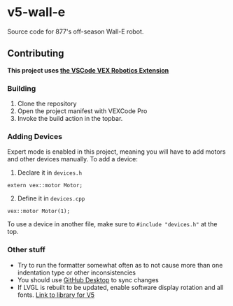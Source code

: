 # v5-wall-e

Source code for 877's off-season Wall-E robot.

## Contributing

**This project uses [the VSCode VEX Robotics Extension](https://www.vexrobotics.com/vexcode/vscode-extension)**

### Building

1. Clone the repository
2. Open the project manifest with VEXCode Pro
3. Invoke the build action in the topbar.

### Adding Devices

Expert mode is enabled in this project, meaning you will have to add motors and other devices manually.
To add a device:

1. Declare it in `devices.h`

```
extern vex::motor Motor;
```

2. Define it in `devices.cpp`

```
vex::motor Motor(1);
```

To use a device in another file, make sure to `#include "devices.h"` at the top.

### Other stuff

- Try to run the formatter somewhat often as to not cause more than one indentation type or other inconsistencies
- You should use [GitHub Desktop](https://desktop.github.com/) to sync changes
- If LVGL is rebuilt to be updated, enable software display rotation and all fonts. [Link to library for V5](https://github.com/jpearman/vexcode-lvgllib8_X)
